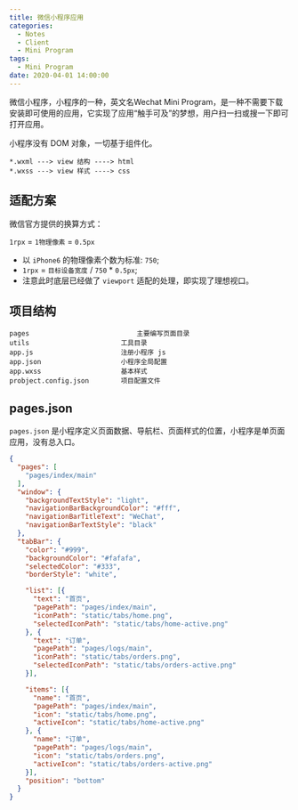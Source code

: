 ```yaml
---
title: 微信小程序应用
categories:
  - Notes
  - Client
  - Mini Program
tags:
  - Mini Program
date: 2020-04-01 14:00:00
---
```


微信小程序，小程序的一种，英文名Wechat Mini Program，是一种不需要下载安装即可使用的应用，它实现了应用“触手可及”的梦想，用户扫一扫或搜一下即可打开应用。

小程序没有 DOM 对象，一切基于组件化。

<!-- more -->

~~~
*.wxml ---> view 结构 ----> html
*.wxss ---> view 样式 ----> css
~~~

## 适配方案

微信官方提供的换算方式：

`1rpx` = `1物理像素` = `0.5px`

- 以 `iPhone6` 的物理像素个数为标准: `750`;
- `1rpx` = `目标设备宽度` / `750` * `0.5px`;
- 注意此时底层已经做了 `viewport` 适配的处理，即实现了理想视口。

## 项目结构

~~~
pages				            主要编写页面目录
utils	  		            工具目录
app.js   		            注册小程序 js
app.json		            小程序全局配置
app.wxss 		            基本样式
probject.config.json		项目配置文件
~~~

## pages.json

`pages.json` 是小程序定义页面数据、导航栏、页面样式的位置，小程序是单页面应用，没有总入口。

~~~json
{
  "pages": [
    "pages/index/main"
  ],
  "window": {
    "backgroundTextStyle": "light",
    "navigationBarBackgroundColor": "#fff",
    "navigationBarTitleText": "WeChat",
    "navigationBarTextStyle": "black"
  },
  "tabBar": {
    "color": "#999",
    "backgroundColor": "#fafafa",
    "selectedColor": "#333",
    "borderStyle": "white",

    "list": [{
      "text": "首页",
      "pagePath": "pages/index/main",
      "iconPath": "static/tabs/home.png",
      "selectedIconPath": "static/tabs/home-active.png"
    }, {
      "text": "订单",
      "pagePath": "pages/logs/main",
      "iconPath": "static/tabs/orders.png",
      "selectedIconPath": "static/tabs/orders-active.png"
    }],

    "items": [{
      "name": "首页",
      "pagePath": "pages/index/main",
      "icon": "static/tabs/home.png",
      "activeIcon": "static/tabs/home-active.png"
    }, {
      "name": "订单",
      "pagePath": "pages/logs/main",
      "icon": "static/tabs/orders.png",
      "activeIcon": "static/tabs/orders-active.png"
    }],
    "position": "bottom"
  }
}
~~~
